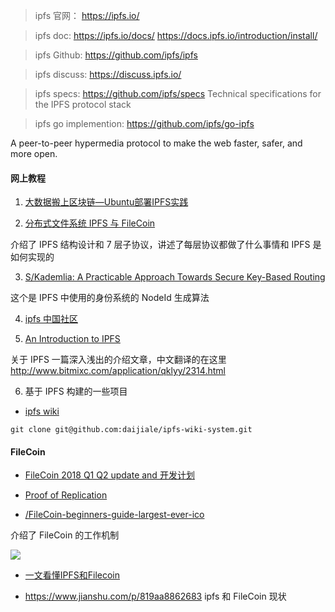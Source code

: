 
> ipfs 官网： https://ipfs.io/

> ipfs doc: https://ipfs.io/docs/
https://docs.ipfs.io/introduction/install/

> ipfs Github: https://github.com/ipfs/ipfs

> ipfs discuss: https://discuss.ipfs.io/

> ipfs specs: https://github.com/ipfs/specs  Technical specifications for the IPFS protocol stack

> ipfs go implemention: https://github.com/ipfs/go-ipfs

A peer-to-peer hypermedia protocol to make the web faster, safer, and more open.


#### 网上教程

1. [大数据搬上区块链—Ubuntu部署IPFS实践](https://www.jianshu.com/p/80f891c6c6a3)

2. [分布式文件系统 IPFS 与 FileCoin](https://draveness.me/ipfs-filecoin)

介绍了 IPFS 结构设计和 7 层子协议，讲述了每层协议都做了什么事情和 IPFS 是如何实现的

3. [S/Kademlia: A Practicable Approach Towards Secure Key-Based Routing](http://www.spovnet.de/files/publications/SKademlia2007.pdf)

这个是 IPFS 中使用的身份系统的 NodeId 生成算法

4. [ipfs 中国社区](http://ipfser.org/)

5. [An Introduction to IPFS](https://medium.com/@ConsenSys/an-introduction-to-ipfs-9bba4860abd0)

关于 IPFS 一篇深入浅出的介绍文章，中文翻译的在这里 http://www.bitmixc.com/application/qklyy/2314.html

6. 基于 IPFS 构建的一些项目

- [ipfs wiki](http://ipfser.org/2017/12/19/a8/)

```
git clone git@github.com:daijiale/ipfs-wiki-system.git
```

#### FileCoin

- [FileCoin 2018 Q1 Q2 update and 开发计划](https://filecoin.io/blog/update-2018-q1-q2/)

- [Proof of Replication ](https://filecoin.io/proof-of-replication.pdf)

- [/FileCoin-beginners-guide-largest-ever-ico](https://coincentral.com/FileCoin-beginners-guide-largest-ever-ico/)

介绍了 FileCoin 的工作机制

![](https://coincentral.com/wp-content/uploads/2018/02/Screenshot-2018-02-16-at-18.57.43.png)

- [一文看懂IPFS和Filecoin](http://www.chaindd.com/3098477.html)

- https://www.jianshu.com/p/819aa8862683   ipfs 和 FileCoin 现状
